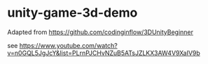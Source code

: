 # unity-game-3d-demo
Adapted from https://github.com/codinginflow/3DUnityBeginner


see https://www.youtube.com/watch?v=n0GQL5JgJcY&list=PLrnPJCHvNZuB5ATsJZLKX3AW4V9XaIV9b